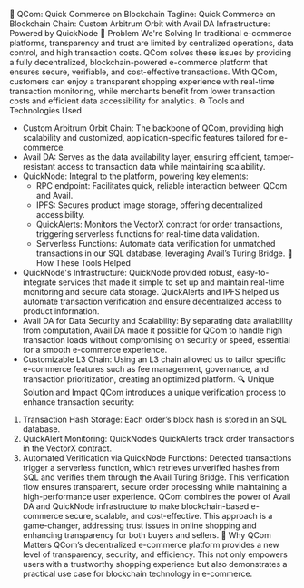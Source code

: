 🛒 QCom: Quick Commerce on Blockchain
Tagline: Quick Commerce on Blockchain Chain: Custom Arbitrum Orbit with Avail DA Infrastructure: Powered by QuickNode
📝 Problem We're Solving
In traditional e-commerce platforms, transparency and trust are limited by centralized operations, data control, and high transaction costs. QCom solves these issues by providing a fully decentralized, blockchain-powered e-commerce platform that ensures secure, verifiable, and cost-effective transactions. With QCom, customers can enjoy a transparent shopping experience with real-time transaction monitoring, while merchants benefit from lower transaction costs and efficient data accessibility for analytics.
⚙️ Tools and Technologies Used
* Custom Arbitrum Orbit Chain: The backbone of QCom, providing high scalability and customized, application-specific features tailored for e-commerce.
* Avail DA: Serves as the data availability layer, ensuring efficient, tamper-resistant access to transaction data while maintaining scalability.
* QuickNode: Integral to the platform, powering key elements:
    * RPC endpoint: Facilitates quick, reliable interaction between QCom and Avail.
    * IPFS: Secures product image storage, offering decentralized accessibility.
    * QuickAlerts: Monitors the VectorX contract for order transactions, triggering serverless functions for real-time data validation.
    * Serverless Functions: Automate data verification for unmatched transactions in our SQL database, leveraging Avail’s Turing Bridge.
🚀 How These Tools Helped
* QuickNode's Infrastructure: QuickNode provided robust, easy-to-integrate services that made it simple to set up and maintain real-time monitoring and secure data storage. QuickAlerts and IPFS helped us automate transaction verification and ensure decentralized access to product information.
* Avail DA for Data Security and Scalability: By separating data availability from computation, Avail DA made it possible for QCom to handle high transaction loads without compromising on security or speed, essential for a smooth e-commerce experience.
* Customizable L3 Chain: Using an L3 chain allowed us to tailor specific e-commerce features such as fee management, governance, and transaction prioritization, creating an optimized platform.
🔍 Unique Solution and Impact
QCom introduces a unique verification process to enhance transaction security:
1. Transaction Hash Storage: Each order’s block hash is stored in an SQL database.
2. QuickAlert Monitoring: QuickNode’s QuickAlerts track order transactions in the VectorX contract.
3. Automated Verification via QuickNode Functions: Detected transactions trigger a serverless function, which retrieves unverified hashes from SQL and verifies them through the Avail Turing Bridge.
This verification flow ensures transparent, secure order processing while maintaining a high-performance user experience. QCom combines the power of Avail DA and QuickNode infrastructure to make blockchain-based e-commerce secure, scalable, and cost-effective. This approach is a game-changer, addressing trust issues in online shopping and enhancing transparency for both buyers and sellers.
🌟 Why QCom Matters
QCom’s decentralized e-commerce platform provides a new level of transparency, security, and efficiency. This not only empowers users with a trustworthy shopping experience but also demonstrates a practical use case for blockchain technology in e-commerce.
